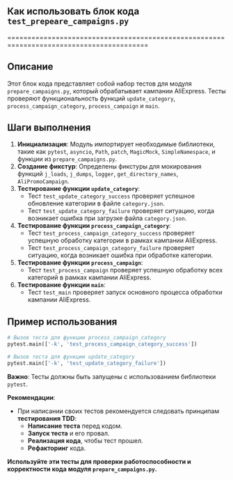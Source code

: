 ## Как использовать блок кода `test_prepeare_campaigns.py`
=========================================================================================

Описание
-------------------------
Этот блок кода представляет собой набор тестов для модуля `prepare_campaigns.py`, который обрабатывает кампании AliExpress. Тесты проверяют функциональность функций `update_category`, `process_campaign_category`, `process_campaign` и `main`.

Шаги выполнения
-------------------------
1. **Инициализация**: Модуль импортирует необходимые библиотеки, такие как `pytest`, `asyncio`, `Path`, `patch`, `MagicMock`, `SimpleNamespace`, и функции из `prepare_campaigns.py`.
2. **Создание фикстур**: Определены фикстуры для мокирования функций `j_loads`, `j_dumps`, `logger`, `get_directory_names`, `AliPromoCampaign`. 
3. **Тестирование функции `update_category`**: 
    - Тест `test_update_category_success` проверяет успешное обновление категории в файле `category.json`.
    - Тест `test_update_category_failure` проверяет ситуацию, когда возникает ошибка при загрузке файла `category.json`. 
4. **Тестирование функции `process_campaign_category`**:
    - Тест `test_process_campaign_category_success` проверяет успешную обработку категории в рамках кампании AliExpress.
    - Тест `test_process_campaign_category_failure` проверяет ситуацию, когда возникает ошибка при обработке категории.
5. **Тестирование функции `process_campaign`**: 
    - Тест `test_process_campaign` проверяет успешную обработку всех категорий в рамках кампании AliExpress.
6. **Тестирование функции `main`**:
    - Тест `test_main` проверяет запуск основного процесса обработки кампании AliExpress.

Пример использования
-------------------------

```python
# Вызов теста для функции process_campaign_category
pytest.main(['-k', 'test_process_campaign_category_success'])

# Вызов теста для функции update_category
pytest.main(['-k', 'test_update_category_failure']) 
```

**Важно**: Тесты должны быть запущены с использованием библиотеки `pytest`. 

**Рекомендации**:
- При написании своих тестов рекомендуется следовать принципам **тестирования TDD**: 
    - **Написание теста** перед кодом.
    - **Запуск теста** и его провал.
    - **Реализация кода**, чтобы тест прошел.
    - **Рефакторинг** кода.

**Используйте эти тесты для проверки работоспособности и корректности кода модуля `prepare_campaigns.py`.**